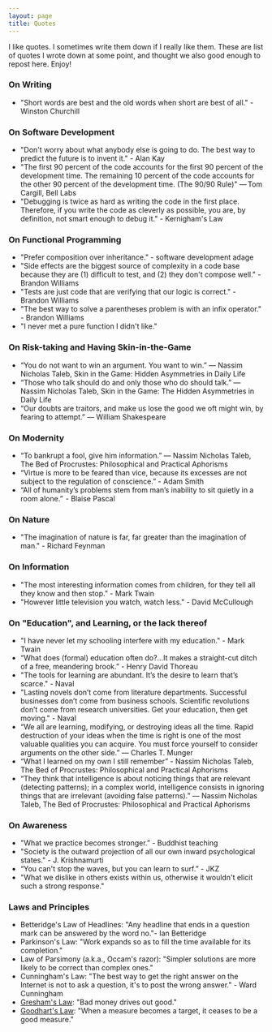 ```yaml
---
layout: page
title: Quotes
---
```


I like quotes. I sometimes write them down if I really like them. These are list of quotes I wrote down at some point, and thought we also good enough to repost here. Enjoy!

### On Writing
* "Short words are best and the old words when short are best of all." - Winston Churchill

### On Software Development
* "Don't worry about what anybody else is going to do. The best way to predict the future is to invent it." - Alan Kay
* "The first 90 percent of the code accounts for the first 90 percent of the development time. The remaining 10 percent of the code accounts for the other 90 percent of the development time. (The 90/90 Rule)" — Tom Cargill, Bell Labs
* "Debugging is twice as hard as writing the code in the first place. Therefore, if you write the code as cleverly as possible, you are, by definition, not smart enough to debug it." - Kernigham's Law

### On Functional Programming
* "Prefer composition over inheritance." - software development adage
* "Side effects are the biggest source of complexity in a code base because they are (1) difficult to test, and (2) they don't compose well." - Brandon Williams
* "Tests are just code that are verifying that our logic is correct." - Brandon Williams
* "The best way to solve a parentheses problem is with an infix operator." - Brandon Williams
* "I never met a pure function I didn't like."

### On Risk-taking and Having Skin-in-the-Game
* “You do not want to win an argument. You want to win.”  ― Nassim Nicholas Taleb, Skin in the Game: Hidden Asymmetries in Daily Life
* “Those who talk should do and only those who do should talk.” ― Nassim Nicholas Taleb, Skin in the Game: The Hidden Asymmetries in Daily Life
* “Our doubts are traitors, and make us lose the good we oft might win, by fearing to attempt.” ― William Shakespeare

### On Modernity
* “To bankrupt a fool, give him information.” ― Nassim Nicholas Taleb, The Bed of Procrustes: Philosophical and Practical Aphorisms
* “Virtue is more to be feared than vice, because its excesses are not subject to the regulation of conscience.” - Adam Smith
* “All of humanity’s problems stem from man’s inability to sit quietly in a room alone.”  - Blaise Pascal

### On Nature
* "The imagination of nature is far, far greater than the imagination of man." - Richard Feynman

### On Information
* "The most interesting information comes from children, for they tell all they know and then stop." - Mark Twain
* "However little television you watch, watch less." - David McCullough

### On "Education", and Learning, or the lack thereof
* "I have never let my schooling interfere with my education." - Mark Twain
* “What does (formal) education often do?...It makes a straight-cut ditch of a free, meandering brook.” - Henry David Thoreau
* "The tools for learning are abundant. It’s the desire to learn that’s scarce." - Naval
* "Lasting novels don’t come from literature departments. Successful businesses don’t come from business schools. Scientific revolutions don’t come from research universities. Get your education, then get moving." - Naval
* “We all are learning, modifying, or destroying ideas all the time. Rapid destruction of your ideas when the time is right is one of the most valuable qualities you can acquire. You must force yourself to consider arguments on the other side.” ― Charles T. Munger
* “What I learned on my own I still remember” - Nassim Nicholas Taleb, The Bed of Procrustes: Philosophical and Practical Aphorisms
* “They think that intelligence is about noticing things that are relevant (detecting patterns); in a complex world, intelligence consists in ignoring things that are irrelevant (avoiding false patterns).” ― Nassim Nicholas Taleb, The Bed of Procrustes: Philosophical and Practical Aphorisms

### On Awareness
* "What we practice becomes stronger.” - Buddhist teaching
* "Society is the outward projection of all our own inward psychological states." - J. Krishnamurti
* “You can't stop the waves, but you can learn to surf.” - JKZ
* "What we dislike in others exists within us, otherwise it wouldn't elicit such a strong response."

### Laws and Principles
* Betteridge's Law of Headlines: "Any headline that ends in a question mark can be answered by the word no."- Ian Betteridge
* Parkinson's Law: "Work expands so as to fill the time available for its completion."
* Law of Parsimony (a.k.a., Occam's razor): "Simpler solutions are more likely to be correct than complex ones."
* Cunningham's Law: "The best way to get the right answer on the Internet is not to ask a question, it's to post the wrong answer." - Ward Cunningham
* [Gresham's Law](https://en.wikipedia.org/wiki/Gresham%27s_law): "Bad money drives out good."
* [Goodhart's Law](https://en.wikipedia.org/wiki/Goodhart%27s_law): "When a measure becomes a target, it ceases to be a good measure."
